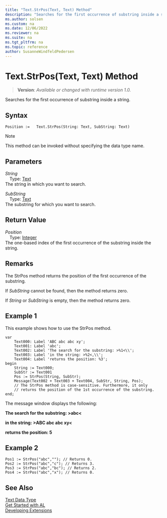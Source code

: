 ```yaml
---
title: "Text.StrPos(Text, Text) Method"
description: "Searches for the first occurrence of substring inside a string."
ms.author: solsen
ms.custom: na
ms.date: 12/06/2022
ms.reviewer: na
ms.suite: na
ms.tgt_pltfrm: na
ms.topic: reference
author: SusanneWindfeldPedersen
---
```

[//]: # (START>DO_NOT_EDIT)
[//]: # (IMPORTANT:Do not edit any of the content between here and the END>DO_NOT_EDIT.)
[//]: # (Any modifications should be made in the .xml files in the ModernDev repo.)
# Text.StrPos(Text, Text) Method
> **Version**: _Available or changed with runtime version 1.0._

Searches for the first occurrence of substring inside a string.


## Syntax
```AL
Position :=   Text.StrPos(String: Text, SubString: Text)
```
> [!NOTE]
> This method can be invoked without specifying the data type name.
## Parameters
*String*  
&emsp;Type: [Text](text-data-type.md)  
The string in which you want to search.
        

*SubString*  
&emsp;Type: [Text](text-data-type.md)  
The substring for which you want to search.  


## Return Value
*Position*  
&emsp;Type: [Integer](../integer/integer-data-type.md)  
The one-based index of the first occurrence of the substring inside the string.


[//]: # (IMPORTANT: END>DO_NOT_EDIT)

## Remarks  
 The StrPos method returns the position of the first occurrence of the substring.  
  
 If *SubString* cannot be found, then the method returns zero.  
  
 If *String* or *SubString* is empty, then the method returns zero.  
  
## Example 1

 This example shows how to use the StrPos method.  
  
```al
var
    Text000: Label 'ABC abc abc xy';  
    Text001: Label 'abc'; 
    Text002: Label 'The search for the substring: >%1<\\'; 
    Text003: Label 'in the string: >%2<,\\'; 
    Text004: Label 'returns the position: %3';  
begin
    String := Text000;  
    SubStr := Text001  
    Pos := StrPos(String, SubStr);  
    Message(Text002 + Text003 + Text004, SubStr, String, Pos);  
    // The StrPos method is case-sensitive. Furthermore, it only  
    // returns the position of the 1st occurrence of the substring.  
end;
```  
  
 The message window displays the following:  
  
 **The search for the substring: >abc\<**  
  
 **in the string: >ABC abc abc xy\<**  
  
 **returns the position: 5**  
  
## Example 2
  
```al
Pos1 := StrPos("abc",""); // Returns 0.  
Pos2 := StrPos("abc","c"); // Returns 3.  
Pos3 := StrPos("abc","bc"); // Returns 2.  
Pos4 := StrPos("abc","x"); // Returns 0.  
```  

## See Also
[Text Data Type](text-data-type.md)  
[Get Started with AL](../../devenv-get-started.md)  
[Developing Extensions](../../devenv-dev-overview.md)